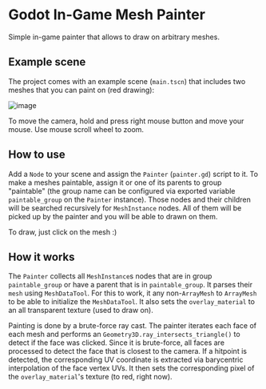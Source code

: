 # Godot In-Game Mesh Painter

Simple in-game painter that allows to draw on arbitrary meshes.

## Example scene

The project comes with an example scene (`main.tscn`) that includes two meshes that you can paint on (red drawing):

![image](https://github.com/user-attachments/assets/ba74dc7f-76f3-44c8-869e-b65cfa887c2a)

To move the camera, hold and press right mouse button and move your mouse. Use mouse scroll wheel to zoom.

## How to use

Add a `Node` to your scene and assign the `Painter` (`painter.gd`) script to it. To make a meshes paintable, assign it or one of its parents to group "paintable" (the group name can be configured via exported variable `paintable_group` on the `Painter` instance). Those nodes and their children will be searched recursively for `MeshInstance` nodes. All of them will be picked up by the painter and you will be able to drawn on them.

To draw, just click on the mesh :)

## How it works

The `Painter` collects all `MeshInstance`s nodes that are in group `paintable_group` or have a parent that is in `paintable_group`. It parses their `mesh` using `MeshDataTool`. For this to work, it any non-`ArrayMesh` to `ArrayMesh` to be able to initialize the `MeshDataTool`. It also sets the `overlay_material` to an all transparent texture (used to draw on).

Painting is done by a brute-force ray cast. The painter iterates each face of each mesh and performs an `Geometry3D.ray_intersects_triangle()` to detect if the face was clicked. Since it is brute-force, all faces are processed to detect the face that is closest to the camera. If a hitpoint is detected, the corresponding UV coordinate is extracted via barycentric interpolation of the face vertex UVs. It then sets the corresponding pixel of the `overlay_material`'s texture (to red, right now).
